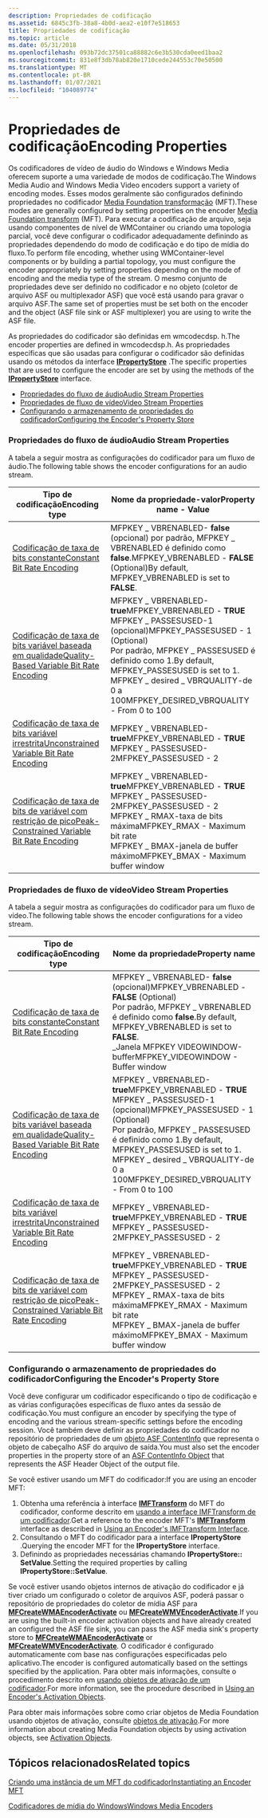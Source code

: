 ```yaml
---
description: Propriedades de codificação
ms.assetid: 6845c3fb-38a8-4b0d-aea2-e10f7e518653
title: Propriedades de codificação
ms.topic: article
ms.date: 05/31/2018
ms.openlocfilehash: 093b72dc37501ca88882c6e3b530cda0eed1baa2
ms.sourcegitcommit: 831e8f3db78ab820e1710cede244553c70e50500
ms.translationtype: MT
ms.contentlocale: pt-BR
ms.lasthandoff: 01/07/2021
ms.locfileid: "104089774"
---
```

# <a name="encoding-properties"></a><span data-ttu-id="56840-103">Propriedades de codificação</span><span class="sxs-lookup"><span data-stu-id="56840-103">Encoding Properties</span></span>

<span data-ttu-id="56840-104">Os codificadores de vídeo de áudio do Windows e Windows Media oferecem suporte a uma variedade de modos de codificação.</span><span class="sxs-lookup"><span data-stu-id="56840-104">The Windows Media Audio and Windows Media Video encoders support a variety of encoding modes.</span></span> <span data-ttu-id="56840-105">Esses modos geralmente são configurados definindo propriedades no codificador [Media Foundation transformação](media-foundation-transforms.md) (MFT).</span><span class="sxs-lookup"><span data-stu-id="56840-105">These modes are generally configured by setting properties on the encoder [Media Foundation transform](media-foundation-transforms.md) (MFT).</span></span> <span data-ttu-id="56840-106">Para executar a codificação de arquivo, seja usando componentes de nível de WMContainer ou criando uma topologia parcial, você deve configurar o codificador adequadamente definindo as propriedades dependendo do modo de codificação e do tipo de mídia do fluxo.</span><span class="sxs-lookup"><span data-stu-id="56840-106">To perform file encoding, whether using WMContainer-level components or by building a partial topology, you must configure the encoder appropriately by setting properties depending on the mode of encoding and the media type of the stream.</span></span> <span data-ttu-id="56840-107">O mesmo conjunto de propriedades deve ser definido no codificador e no objeto (coletor de arquivo ASF ou multiplexador ASF) que você está usando para gravar o arquivo ASF.</span><span class="sxs-lookup"><span data-stu-id="56840-107">The same set of properties must be set both on the encoder and the object (ASF file sink or ASF multiplexer) you are using to write the ASF file.</span></span>

<span data-ttu-id="56840-108">As propriedades do codificador são definidas em wmcodecdsp. h.</span><span class="sxs-lookup"><span data-stu-id="56840-108">The encoder properties are defined in wmcodecdsp.h.</span></span> <span data-ttu-id="56840-109">As propriedades específicas que são usadas para configurar o codificador são definidas usando os métodos da interface [**IPropertyStore**](/windows/win32/api/propsys/nn-propsys-ipropertystore) .</span><span class="sxs-lookup"><span data-stu-id="56840-109">The specific properties that are used to configure the encoder are set by using the methods of the [**IPropertyStore**](/windows/win32/api/propsys/nn-propsys-ipropertystore) interface.</span></span>

-   [<span data-ttu-id="56840-110">Propriedades do fluxo de áudio</span><span class="sxs-lookup"><span data-stu-id="56840-110">Audio Stream Properties</span></span>](#audio-stream-properties)
-   [<span data-ttu-id="56840-111">Propriedades de fluxo de vídeo</span><span class="sxs-lookup"><span data-stu-id="56840-111">Video Stream Properties</span></span>](#video-stream-properties)
-   [<span data-ttu-id="56840-112">Configurando o armazenamento de propriedades do codificador</span><span class="sxs-lookup"><span data-stu-id="56840-112">Configuring the Encoder's Property Store</span></span>](#configuring-the-encoders-property-store)

### <a name="audio-stream-properties"></a><span data-ttu-id="56840-113">Propriedades do fluxo de áudio</span><span class="sxs-lookup"><span data-stu-id="56840-113">Audio Stream Properties</span></span>

<span data-ttu-id="56840-114">A tabela a seguir mostra as configurações do codificador para um fluxo de áudio.</span><span class="sxs-lookup"><span data-stu-id="56840-114">The following table shows the encoder configurations for an audio stream.</span></span>



| <span data-ttu-id="56840-115">Tipo de codificação</span><span class="sxs-lookup"><span data-stu-id="56840-115">Encoding type</span></span>                                                                                        | <span data-ttu-id="56840-116">Nome da propriedade-valor</span><span class="sxs-lookup"><span data-stu-id="56840-116">Property name - Value</span></span>                                                                                                                                                                               |
|------------------------------------------------------------------------------------------------------|-----------------------------------------------------------------------------------------------------------------------------------------------------------------------------------------------------|
| [<span data-ttu-id="56840-117">Codificação de taxa de bits constante</span><span class="sxs-lookup"><span data-stu-id="56840-117">Constant Bit Rate Encoding</span></span>](constant-bit-rate-encoding.md)                                         | <span data-ttu-id="56840-118">MFPKEY \_ VBRENABLED- **false** (opcional) por padrão, MFPKEY \_ VBRENABLED é definido como **false**.</span><span class="sxs-lookup"><span data-stu-id="56840-118">MFPKEY\_VBRENABLED - **FALSE** (Optional)By default, MFPKEY\_VBRENABLED is set to **FALSE**.</span></span><br/>                                                                                             |
| [<span data-ttu-id="56840-119">Codificação de taxa de bits variável baseada em qualidade</span><span class="sxs-lookup"><span data-stu-id="56840-119">Quality-Based Variable Bit Rate Encoding</span></span>](quality-based-variable-bit-rate--vbr--encoding.md)       | <span data-ttu-id="56840-120">MFPKEY \_ VBRENABLED- **true**</span><span class="sxs-lookup"><span data-stu-id="56840-120">MFPKEY\_VBRENABLED - **TRUE**</span></span><br/> <span data-ttu-id="56840-121">MFPKEY \_ PASSESUSED-1 (opcional)</span><span class="sxs-lookup"><span data-stu-id="56840-121">MFPKEY\_PASSESUSED - 1 (Optional)</span></span><br/> <span data-ttu-id="56840-122">Por padrão, MFPKEY \_ PASSESUSED é definido como 1.</span><span class="sxs-lookup"><span data-stu-id="56840-122">By default, MFPKEY\_PASSESUSED is set to 1.</span></span><br/> <span data-ttu-id="56840-123">MFPKEY \_ desired \_ VBRQUALITY-de 0 a 100</span><span class="sxs-lookup"><span data-stu-id="56840-123">MFPKEY\_DESIRED\_VBRQUALITY - From 0 to 100</span></span><br/> |
| [<span data-ttu-id="56840-124">Codificação de taxa de bits variável irrestrita</span><span class="sxs-lookup"><span data-stu-id="56840-124">Unconstrained Variable Bit Rate Encoding</span></span>](unconstrained-variable-bit-rate--vbr--encoding.md)       | <span data-ttu-id="56840-125">MFPKEY \_ VBRENABLED- **true**</span><span class="sxs-lookup"><span data-stu-id="56840-125">MFPKEY\_VBRENABLED - **TRUE**</span></span><br/> <span data-ttu-id="56840-126">MFPKEY \_ PASSESUSED-2</span><span class="sxs-lookup"><span data-stu-id="56840-126">MFPKEY\_PASSESUSED - 2</span></span><br/>                                                                                                                          |
| [<span data-ttu-id="56840-127">Codificação de taxa de bits de variável com restrição de pico</span><span class="sxs-lookup"><span data-stu-id="56840-127">Peak-Constrained Variable Bit Rate Encoding</span></span>](peak-constrained-variable-bit-rate--vbr--encoding.md) | <span data-ttu-id="56840-128">MFPKEY \_ VBRENABLED- **true**</span><span class="sxs-lookup"><span data-stu-id="56840-128">MFPKEY\_VBRENABLED - **TRUE**</span></span><br/> <span data-ttu-id="56840-129">MFPKEY \_ PASSESUSED-2</span><span class="sxs-lookup"><span data-stu-id="56840-129">MFPKEY\_PASSESUSED - 2</span></span><br/> <span data-ttu-id="56840-130">MFPKEY \_ RMAX-taxa de bits máxima</span><span class="sxs-lookup"><span data-stu-id="56840-130">MFPKEY\_RMAX - Maximum bit rate</span></span><br/> <span data-ttu-id="56840-131">MFPKEY \_ BMAX-janela de buffer máximo</span><span class="sxs-lookup"><span data-stu-id="56840-131">MFPKEY\_BMAX - Maximum buffer window</span></span><br/>                               |



 

### <a name="video-stream-properties"></a><span data-ttu-id="56840-132">Propriedades de fluxo de vídeo</span><span class="sxs-lookup"><span data-stu-id="56840-132">Video Stream Properties</span></span>

<span data-ttu-id="56840-133">A tabela a seguir mostra as configurações do codificador para um fluxo de vídeo.</span><span class="sxs-lookup"><span data-stu-id="56840-133">The following table shows the encoder configurations for a video stream.</span></span>



| <span data-ttu-id="56840-134">Tipo de codificação</span><span class="sxs-lookup"><span data-stu-id="56840-134">Encoding type</span></span>                                                                                        | <span data-ttu-id="56840-135">Nome da propriedade</span><span class="sxs-lookup"><span data-stu-id="56840-135">Property name</span></span>                                                                                                                                                                                       |
|------------------------------------------------------------------------------------------------------|-----------------------------------------------------------------------------------------------------------------------------------------------------------------------------------------------------|
| [<span data-ttu-id="56840-136">Codificação de taxa de bits constante</span><span class="sxs-lookup"><span data-stu-id="56840-136">Constant Bit Rate Encoding</span></span>](constant-bit-rate-encoding.md)                                         | <span data-ttu-id="56840-137">MFPKEY \_ VBRENABLED- **false** (opcional)</span><span class="sxs-lookup"><span data-stu-id="56840-137">MFPKEY\_VBRENABLED - **FALSE** (Optional)</span></span><br/> <span data-ttu-id="56840-138">Por padrão, MFPKEY \_ VBRENABLED é definido como **false**.</span><span class="sxs-lookup"><span data-stu-id="56840-138">By default, MFPKEY\_VBRENABLED is set to **FALSE**.</span></span><br/> <span data-ttu-id="56840-139">\_Janela MFPKEY VIDEOWINDOW-buffer</span><span class="sxs-lookup"><span data-stu-id="56840-139">MFPKEY\_VIDEOWINDOW - Buffer window</span></span><br/>                                  |
| [<span data-ttu-id="56840-140">Codificação de taxa de bits variável baseada em qualidade</span><span class="sxs-lookup"><span data-stu-id="56840-140">Quality-Based Variable Bit Rate Encoding</span></span>](quality-based-variable-bit-rate--vbr--encoding.md)       | <span data-ttu-id="56840-141">MFPKEY \_ VBRENABLED- **true**</span><span class="sxs-lookup"><span data-stu-id="56840-141">MFPKEY\_VBRENABLED - **TRUE**</span></span><br/> <span data-ttu-id="56840-142">MFPKEY \_ PASSESUSED-1 (opcional)</span><span class="sxs-lookup"><span data-stu-id="56840-142">MFPKEY\_PASSESUSED - 1 (Optional)</span></span><br/> <span data-ttu-id="56840-143">Por padrão, MFPKEY \_ PASSESUSED é definido como 1.</span><span class="sxs-lookup"><span data-stu-id="56840-143">By default, MFPKEY\_PASSESUSED is set to 1.</span></span><br/> <span data-ttu-id="56840-144">MFPKEY \_ desired \_ VBRQUALITY-de 0 a 100</span><span class="sxs-lookup"><span data-stu-id="56840-144">MFPKEY\_DESIRED\_VBRQUALITY - From 0 to 100</span></span><br/> |
| [<span data-ttu-id="56840-145">Codificação de taxa de bits variável irrestrita</span><span class="sxs-lookup"><span data-stu-id="56840-145">Unconstrained Variable Bit Rate Encoding</span></span>](unconstrained-variable-bit-rate--vbr--encoding.md)       | <span data-ttu-id="56840-146">MFPKEY \_ VBRENABLED- **true**</span><span class="sxs-lookup"><span data-stu-id="56840-146">MFPKEY\_VBRENABLED - **TRUE**</span></span><br/> <span data-ttu-id="56840-147">MFPKEY \_ PASSESUSED-2</span><span class="sxs-lookup"><span data-stu-id="56840-147">MFPKEY\_PASSESUSED - 2</span></span><br/>                                                                                                                          |
| [<span data-ttu-id="56840-148">Codificação de taxa de bits de variável com restrição de pico</span><span class="sxs-lookup"><span data-stu-id="56840-148">Peak-Constrained Variable Bit Rate Encoding</span></span>](peak-constrained-variable-bit-rate--vbr--encoding.md) | <span data-ttu-id="56840-149">MFPKEY \_ VBRENABLED- **true**</span><span class="sxs-lookup"><span data-stu-id="56840-149">MFPKEY\_VBRENABLED - **TRUE**</span></span><br/> <span data-ttu-id="56840-150">MFPKEY \_ PASSESUSED-2</span><span class="sxs-lookup"><span data-stu-id="56840-150">MFPKEY\_PASSESUSED - 2</span></span><br/> <span data-ttu-id="56840-151">MFPKEY \_ RMAX-taxa de bits máxima</span><span class="sxs-lookup"><span data-stu-id="56840-151">MFPKEY\_RMAX - Maximum bit rate</span></span><br/> <span data-ttu-id="56840-152">MFPKEY \_ BMAX-janela de buffer máximo</span><span class="sxs-lookup"><span data-stu-id="56840-152">MFPKEY\_BMAX - Maximum buffer window</span></span><br/>                               |



 

### <a name="configuring-the-encoders-property-store"></a><span data-ttu-id="56840-153">Configurando o armazenamento de propriedades do codificador</span><span class="sxs-lookup"><span data-stu-id="56840-153">Configuring the Encoder's Property Store</span></span>

<span data-ttu-id="56840-154">Você deve configurar um codificador especificando o tipo de codificação e as várias configurações específicas de fluxo antes da sessão de codificação.</span><span class="sxs-lookup"><span data-stu-id="56840-154">You must configure an encoder by specifying the type of encoding and the various stream-specific settings before the encoding session.</span></span> <span data-ttu-id="56840-155">Você também deve definir as propriedades do codificador no repositório de propriedades de um [objeto ASF ContentInfo](asf-contentinfo-object.md) que representa o objeto de cabeçalho ASF do arquivo de saída.</span><span class="sxs-lookup"><span data-stu-id="56840-155">You must also set the encoder properties in the property store of an [ASF ContentInfo Object](asf-contentinfo-object.md) that represents the ASF Header Object of the output file.</span></span>

<span data-ttu-id="56840-156">Se você estiver usando um MFT do codificador:</span><span class="sxs-lookup"><span data-stu-id="56840-156">If you are using an encoder MFT:</span></span>

1.  <span data-ttu-id="56840-157">Obtenha uma referência à interface [**IMFTransform**](/windows/desktop/api/mftransform/nn-mftransform-imftransform) do MFT do codificador, conforme descrito em [usando a interface IMFTransform de um codificador](using-an-encoder-s-imftransform--interface.md).</span><span class="sxs-lookup"><span data-stu-id="56840-157">Get a reference to the encoder MFT's [**IMFTransform**](/windows/desktop/api/mftransform/nn-mftransform-imftransform) interface as described in [Using an Encoder's IMFTransform Interface](using-an-encoder-s-imftransform--interface.md).</span></span>
2.  <span data-ttu-id="56840-158">Consultando o MFT do codificador para a interface **IPropertyStore** .</span><span class="sxs-lookup"><span data-stu-id="56840-158">Querying the encoder MFT for the **IPropertyStore** interface.</span></span>
3.  <span data-ttu-id="56840-159">Definindo as propriedades necessárias chamando **IPropertyStore:: SetValue**.</span><span class="sxs-lookup"><span data-stu-id="56840-159">Setting the required properties by calling **IPropertyStore::SetValue**.</span></span>

<span data-ttu-id="56840-160">Se você estiver usando objetos internos de ativação do codificador e já tiver criado um configurado o coletor de arquivos ASF, poderá passar o repositório de propriedades do coletor de mídia ASF para [**MFCreateWMAEncoderActivate**](/windows/desktop/api/wmcontainer/nf-wmcontainer-mfcreatewmaencoderactivate) ou [**MFCreateWMVEncoderActivate**](/windows/desktop/api/wmcontainer/nf-wmcontainer-mfcreatewmvencoderactivate).</span><span class="sxs-lookup"><span data-stu-id="56840-160">If you are using the built-in encoder activation objects and have already created an configured the ASF file sink, you can pass the ASF media sink's property store to [**MFCreateWMAEncoderActivate**](/windows/desktop/api/wmcontainer/nf-wmcontainer-mfcreatewmaencoderactivate) or [**MFCreateWMVEncoderActivate**](/windows/desktop/api/wmcontainer/nf-wmcontainer-mfcreatewmvencoderactivate).</span></span> <span data-ttu-id="56840-161">O codificador é configurado automaticamente com base nas configurações especificadas pelo aplicativo.</span><span class="sxs-lookup"><span data-stu-id="56840-161">The encoder is configured automatically based on the settings specified by the application.</span></span> <span data-ttu-id="56840-162">Para obter mais informações, consulte o procedimento descrito em [usando objetos de ativação de um codificador](using-an-encoder-s-activation-objects.md).</span><span class="sxs-lookup"><span data-stu-id="56840-162">For more information, see the procedure described in [Using an Encoder's Activation Objects](using-an-encoder-s-activation-objects.md).</span></span>

<span data-ttu-id="56840-163">Para obter mais informações sobre como criar objetos de Media Foundation usando objetos de ativação, consulte [objetos de ativação](activation-objects.md).</span><span class="sxs-lookup"><span data-stu-id="56840-163">For more information about creating Media Foundation objects by using activation objects, see [Activation Objects](activation-objects.md).</span></span>

## <a name="related-topics"></a><span data-ttu-id="56840-164">Tópicos relacionados</span><span class="sxs-lookup"><span data-stu-id="56840-164">Related topics</span></span>

<dl> <dt>

[<span data-ttu-id="56840-165">Criando uma instância de um MFT do codificador</span><span class="sxs-lookup"><span data-stu-id="56840-165">Instantiating an Encoder MFT</span></span>](instantiating-the-encoder-mft.md)
</dt> <dt>

[<span data-ttu-id="56840-166">Codificadores de mídia do Windows</span><span class="sxs-lookup"><span data-stu-id="56840-166">Windows Media Encoders</span></span>](windows-media-encoders.md)
</dt> </dl>

 

 

